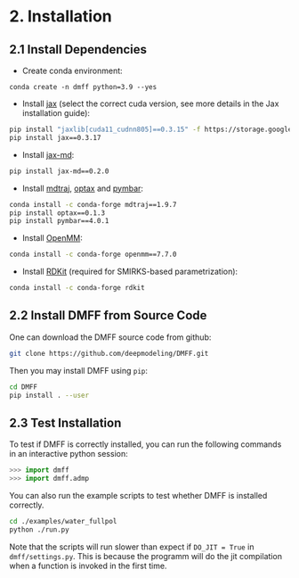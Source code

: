 # 2. Installation
## 2.1 Install Dependencies
+ Create conda environment:
```
conda create -n dmff python=3.9 --yes
```
+ Install [jax](https://github.com/google/jax) (select the correct cuda version, see more details in the Jax installation guide):
```bash
pip install "jaxlib[cuda11_cudnn805]==0.3.15" -f https://storage.googleapis.com/jax-releases/jax_cuda_releases.html
pip install jax==0.3.17
```
+ Install [jax-md](https://github.com/google/jax-md):
```bash
pip install jax-md==0.2.0
```
+ Install [mdtraj](https://github.com/mdtraj/mdtraj), [optax](https://github.com/deepmind/optax) and [pymbar](https://github.com/choderalab/pymbar):
```bash
conda install -c conda-forge mdtraj==1.9.7
pip install optax==0.1.3
pip install pymbar==4.0.1
```
+ Install [OpenMM](https://openmm.org/):
```bash
conda install -c conda-forge openmm==7.7.0
```
+ Install [RDKit](https://www.rdkit.org/) (required for SMIRKS-based parametrization):
```bash
conda install -c conda-forge rdkit
```
## 2.2 Install DMFF from Source Code
One can download the DMFF source code from github:
```bash
git clone https://github.com/deepmodeling/DMFF.git
```
Then you may install DMFF using `pip`:
```bash
cd DMFF
pip install . --user
```

## 2.3 Test Installation
To test if DMFF is correctly installed, you can run the following commands in an interactive python session:
```python
>>> import dmff
>>> import dmff.admp
```

You can also run the example scripts to test whether DMFF is installed correctly.
```bash
cd ./examples/water_fullpol
python ./run.py

```
Note that the scripts will run slower than expect if `DO_JIT = True` in `dmff/settings.py`. This is because the programm will do the jit compilation when a function is invoked in the first time.
